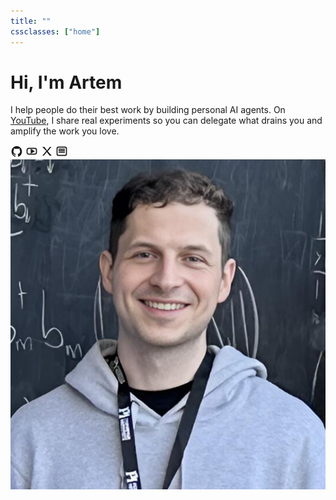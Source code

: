 ```yaml
---
title: ""
cssclasses: ["home"]
---
```


<div class="home-hero">
<div class="home-intro">

# Hi, I'm Artem

I help people do their best work by building personal AI agents. On [YouTube](https://www.youtube.com/@ArtemXTech), I share real experiments so you can delegate what drains you and amplify the work you love.


<div class="icon-row">
<a class="icon-btn" aria-label="GitHub" href="https://github.com/ArtemXTech/"><svg width="20" height="20" viewBox="0 0 24 24" fill="currentColor"><path d="M12 2C6.48 2 2 6.7 2 12.5c0 4.6 2.87 8.5 6.85 9.88.5.1.69-.22.69-.49 0-.24-.01-.88-.01-1.73-2.78.63-3.37-1.22-3.37-1.22-.45-1.18-1.11-1.5-1.11-1.5-.91-.65.07-.64.07-.64 1 .07 1.53 1.07 1.53 1.07.9 1.61 2.37 1.15 2.95.88.09-.67.35-1.15.63-1.41-2.22-.26-4.56-1.17-4.56-5.21 0-1.15.39-2.08 1.03-2.82-.1-.26-.45-1.31.1-2.73 0 0 .84-.28 2.75 1.07.8-.23 1.65-.35 2.5-.35.85 0 1.7.12 2.5.35 1.91-1.35 2.75-1.07 2.75-1.07.55 1.42.2 2.47.1 2.73.64.74 1.03 1.67 1.03 2.82 0 4.05-2.35 4.95-4.59 5.2.36.32.68.94.68 1.9 0 1.37-.01 2.47-.01 2.81 0 .27.18.6.69.49C19.13 21 22 17.1 22 12.5 22 6.7 17.52 2 12 2z"/></svg></a>
<a class="icon-btn" aria-label="YouTube" href="https://www.youtube.com/@ArtemXTech"><svg width="20" height="20" viewBox="0 0 24 24" fill="none" stroke="currentColor" stroke-width="2"><rect x="3" y="6.5" width="18" height="11" rx="3" ry="3"></rect><polygon fill="currentColor" points="11,9 16,12 11,15"></polygon></svg></a>
<a class="icon-btn" aria-label="X" href="https://x.com/artemxtech"><svg width="20" height="20" viewBox="0 0 24 24" fill="currentColor"><path d="M3.5 3.5h3.9l5.2 6.9 5.4-6.9h2.9l-6.9 8.6 7.5 8.4h-3.9l-5.6-7-5.5 7H3.7l7.4-9L3.5 3.5z"></path></svg></a>
<a class="icon-btn" aria-label="Substack" href="https://substack.com/@artemxtech"><svg width="20" height="20" viewBox="0 0 24 24" fill="none" stroke="currentColor" stroke-width="2"><rect x="3" y="4" width="18" height="16" rx="3" ry="3"></rect><line x1="6" y1="8" x2="18" y2="8"></line><line x1="6" y1="11" x2="18" y2="11"></line><line x1="6" y1="14" x2="18" y2="14"></line></svg></a>
</div>

</div>
<img class="home-avatar" src="profile_photo.png" alt="Artem Zhutov portrait" />
</div>

<section class="home-posts">
  <!-- Latest posts are now injected via layout Component.HomeFeed({ limit: 3 }) -->
</section>
